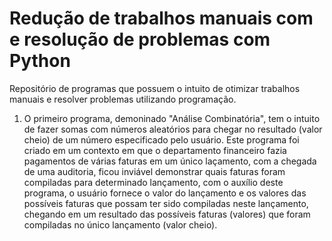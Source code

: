 # Redução de trabalhos manuais com e resolução de problemas com Python

Repositório de programas que possuem o intuito de otimizar trabalhos manuais e resolver problemas utilizando programação.

1. O primeiro programa, demoninado "Análise Combinatória", tem o intuito de fazer somas com números aleatórios para chegar no resultado (valor cheio) de um número especificado pelo usuário. Este programa foi criado em um contexto em que o departamento financeiro fazia pagamentos de várias faturas em um único laçamento, com a chegada de uma auditoria, ficou inviável demonstrar quais faturas foram compiladas para determinado lançamento, com o auxílio deste programa, o usuário fornece o valor do lançamento e os valores das possíveis faturas que possam ter sido compiladas neste lançamento, chegando em um resultado das possíveis faturas (valores) que foram compiladas no único lançamento (valor cheio).
